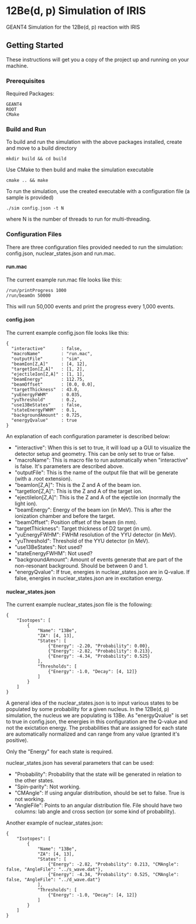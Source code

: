 # 12Be(d, p) Simulation of IRIS

GEANT4 Simulation for the 12Be(d, p) reaction with IRIS

## Getting Started

These instructions will get you a copy of the project up and running on your machine.

### Prerequisites

Required Packages:

```
GEANT4
ROOT
CMake
```

### Build and Run

To build and run the simulation with the above packages installed, create and move to a build directory

```
mkdir build && cd build
```

Use CMake to then build and make the simulation executable

```
cmake .. && make
```

To run the simulation, use the created executable with a configuration file (a sample is provided)

```
./sim config.json -t N
```
where N is the number of threads to run for multi-threading.

### Configuration Files

There are three configuration files provided needed to run the simulation: config.json, nuclear_states.json and run.mac.

#### run.mac

The current example run.mac file looks like this:
```
/run/printProgress 1000
/run/beamOn 50000
```

This will run 50,000 events and print the progress every 1,000 events.

#### config.json

The current example config.json file looks like this:
```
{
  "interactive"      : false,
  "macroName"        : "run.mac",
  "outputFile"       : "sim",
  "beamIon[Z,A]"     : [4, 12],
  "targetIon[Z,A]"   : [1, 2],
  "ejectileIon[Z,A]" : [1, 1],
  "beamEnergy"       : 112.75,
  "beamOffset"       : [0.0, 0.0],
  "targetThickness"  : 43.0,
  "yuEnergyFWHM"     : 0.035,
  "yuThreshold"      : 0.2,
  "use13BeStates"    : false,
  "stateEnergyFWHM"  : 0.1,
  "backgroundAmount" : 0.725,
  "energyQvalue"     : true
}
```

An explanation of each configuration parameter is described below:

- "interactive": When this is set to true, it will load up a GUI to visualize the detector setup and geometry. This can be only set to true or false.
- "macroName": This is macro file to run automatically when "interactive" is false. It's parameters are described above.
- "outputFile": This is the name of the output file that will be generate (with a .root extension).
- "beamIon[Z,A]": This is the Z and A of the beam ion.
- "targetIon[Z,A]": This is the Z and A of the target ion.
- "ejectileIon[Z,A]": This is the Z and A of the ejectile ion (normally the light ion).
- "beamEnergy": Energy of the beam ion (in MeV). This is after the ionization chamber and before the target.
- "beamOffset": Position offset of the beam (in mm).
- "targetThickness": Target thickness of D2 target (in um).
- "yuEnergyFWHM": FWHM resolution of the YYU detector (in MeV).
- "yuThreshold": Threshold of the YYU detector (in MeV).
- "use13BeStates": Not used?
- "stateEnergyFWHM": Not used?
- "backgroundAmount": Amount of events generate that are part of the non-resonant background. Should be between 0 and 1.
- "energyQvalue": If true, energies in nuclear_states.json are in Q-value. If false, energies in nuclear_states.json are in excitation energy.

#### nuclear_states.json

The current example nuclear_states.json file is the following:
```
{
    "Isotopes": [
        {
            "Name": "13Be",
            "ZA": [4, 13],
            "States": [
                {"Energy": -2.20, "Probability": 0.00},
                {"Energy": -2.82, "Probability": 0.213},
                {"Energy": -4.34, "Probability": 0.525}
            ],
            "Thresholds": [
                {"Energy": -1.0, "Decay": [4, 12]}
            ]
        }
    ]
}
```

A general idea of the nuclear_states.json is to input various states to be populated by some probability for a given nucleus. In the 12Be(d, p) simulation, the nucleus we are populating is 13Be.
As "energyQvalue" is set to true in config.json, the energies in this configuration are the Q-value and not the exictation energy. The probabilities that are assigned for each state are automatically normalized
and can range from any value (granted it's positive).

Only the "Energy" for each state is required.

nuclear_states.json has several parameters that can be used:
- "Probability": Probability that the state will be generated in relation to the other states.
- "Spin-parity": Not working.
- "CMAngle": If using angular distribution, should be set to false. True is not working.
- "AngleFile": Points to an angular distribution file. File should have two columns: lab angle and cross section (or some kind of probability).


Another example of nuclear_states.json:
```
{
    "Isotopes": [
        {
            "Name": "13Be",
            "ZA": [4, 13],
            "States": [
                {"Energy": -2.82, "Probability": 0.213, "CMAngle": false, "AngleFile": "../s_wave.dat"},
                {"Energy": -4.34, "Probability": 0.525, "CMAngle": false, "AngleFile": "../d_wave.dat"}
            ],
            "Thresholds": [
                {"Energy": -1.0, "Decay": [4, 12]}
            ]
        }
    ]
}
```